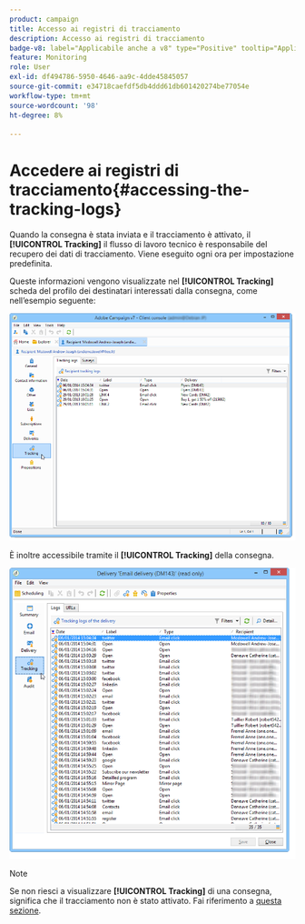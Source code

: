 ```yaml
---
product: campaign
title: Accesso ai registri di tracciamento
description: Accesso ai registri di tracciamento
badge-v8: label="Applicabile anche a v8" type="Positive" tooltip="Applicabile anche a Campaign v8"
feature: Monitoring
role: User
exl-id: df494786-5950-4646-aa9c-4dde45845057
source-git-commit: e34718caefdf5db4ddd61db601420274be77054e
workflow-type: tm+mt
source-wordcount: '98'
ht-degree: 8%

---
```


# Accedere ai registri di tracciamento{#accessing-the-tracking-logs}

Quando la consegna è stata inviata e il tracciamento è attivato, il **[!UICONTROL Tracking]** il flusso di lavoro tecnico è responsabile del recupero dei dati di tracciamento. Viene eseguito ogni ora per impostazione predefinita.

Queste informazioni vengono visualizzate nel **[!UICONTROL Tracking]** scheda del profilo dei destinatari interessati dalla consegna, come nell’esempio seguente:

![](assets/s_ncs_user_select_tracking_tab_from_recipient.png)

È inoltre accessibile tramite il **[!UICONTROL Tracking]** della consegna.

![](assets/s_ncs_user_select_tracking_tab_from_del.png)

>[!NOTE]
>
>Se non riesci a visualizzare **[!UICONTROL Tracking]** di una consegna, significa che il tracciamento non è stato attivato. Fai riferimento a [questa sezione](how-to-configure-tracked-links.md).
